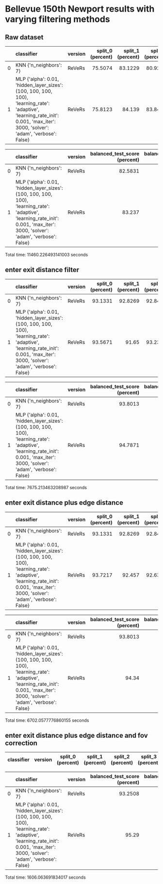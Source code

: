 # Bellevue 150th Newport results with varying filtering methods

## Raw dataset

|     | classifier                                                                                                                                                                      | version | split_0 (percent) | split_1 (percent) | split_2 (percent) | split_3 (percent) | split_4 (percent) | mean (percent) | std (percent) |
| --: | :------------------------------------------------------------------------------------------------------------------------------------------------------------------------------ | :------ | ----------------: | ----------------: | ----------------: | ----------------: | ----------------: | -------------: | ------------: |
|   0 | KNN {'n_neighbors': 7}                                                                                                                                                          | ReVeRs  |           75.5074 |           83.1229 |           80.9263 |            81.555 |            81.134 |        80.4491 |       2.58804 |
|   1 | MLP {'alpha': 0.01, 'hidden_layer_sizes': (100, 100, 100, 100), 'learning_rate': 'adaptive', 'learning_rate_init': 0.001, 'max_iter': 3000, 'solver': 'adam', 'verbose': False} | ReVeRs  |           75.8123 |            84.139 |           83.8403 |           82.3698 |           83.5839 |         81.949 |       3.12671 |

|     | classifier                                                                                                                                                                      | version | balanced_test_score (percent) | balanced_pooled_test_score (percent) | time (s) |
| --: | :------------------------------------------------------------------------------------------------------------------------------------------------------------------------------ | :------ | ----------------------------: | -----------------------------------: | -------: |
|   0 | KNN {'n_neighbors': 7}                                                                                                                                                          | ReVeRs  |                       82.5831 |                              86.2013 | 0.830225 |
|   1 | MLP {'alpha': 0.01, 'hidden_layer_sizes': (100, 100, 100, 100), 'learning_rate': 'adaptive', 'learning_rate_init': 0.001, 'max_iter': 3000, 'solver': 'adam', 'verbose': False} | ReVeRs  |                        83.237 |                              88.7931 |   3089.9 |

Total time: 11460.226493141003 seconds

## enter exit distance filter

|     | classifier                                                                                                                                                                      | version | split_0 (percent) | split_1 (percent) | split_2 (percent) | split_3 (percent) | split_4 (percent) | mean (percent) | std (percent) |
| --: | :------------------------------------------------------------------------------------------------------------------------------------------------------------------------------ | :------ | ----------------: | ----------------: | ----------------: | ----------------: | ----------------: | -------------: | ------------: |
|   0 | KNN {'n_neighbors': 7}                                                                                                                                                          | ReVeRs  |           93.1331 |           92.8269 |           92.8428 |           92.3813 |           92.1445 |        92.6657 |      0.354496 |
|   1 | MLP {'alpha': 0.01, 'hidden_layer_sizes': (100, 100, 100, 100), 'learning_rate': 'adaptive', 'learning_rate_init': 0.001, 'max_iter': 3000, 'solver': 'adam', 'verbose': False} | ReVeRs  |           93.5671 |             91.65 |           93.2348 |           91.5144 |           93.4055 |        92.6744 |      0.898949 |

|     | classifier                                                                                                                                                                      | version | balanced_test_score (percent) | balanced_pooled_test_score (percent) | time (s) |
| --: | :------------------------------------------------------------------------------------------------------------------------------------------------------------------------------ | :------ | ----------------------------: | -----------------------------------: | -------: |
|   0 | KNN {'n_neighbors': 7}                                                                                                                                                          | ReVeRs  |                       93.8013 |                              95.1747 | 0.492266 |
|   1 | MLP {'alpha': 0.01, 'hidden_layer_sizes': (100, 100, 100, 100), 'learning_rate': 'adaptive', 'learning_rate_init': 0.001, 'max_iter': 3000, 'solver': 'adam', 'verbose': False} | ReVeRs  |                       94.7871 |                              95.6057 |  2652.29 |

Total time: 7675.213463208987 seconds

## enter exit distance plus edge distance

|     | classifier                                                                                                                                                                      | version | split_0 (percent) | split_1 (percent) | split_2 (percent) | split_3 (percent) | split_4 (percent) | mean (percent) | std (percent) |
| --: | :------------------------------------------------------------------------------------------------------------------------------------------------------------------------------ | :------ | ----------------: | ----------------: | ----------------: | ----------------: | ----------------: | -------------: | ------------: |
|   0 | KNN {'n_neighbors': 7}                                                                                                                                                          | ReVeRs  |           93.1331 |           92.8269 |           92.8428 |           92.3813 |           92.1445 |        92.6657 |      0.354496 |
|   1 | MLP {'alpha': 0.01, 'hidden_layer_sizes': (100, 100, 100, 100), 'learning_rate': 'adaptive', 'learning_rate_init': 0.001, 'max_iter': 3000, 'solver': 'adam', 'verbose': False} | ReVeRs  |           93.7217 |            92.457 |           92.6355 |           92.2553 |           92.1726 |        92.6484 |      0.560295 |

|     | classifier                                                                                                                                                                      | version | balanced_test_score (percent) | balanced_pooled_test_score (percent) | time (s) |
| --: | :------------------------------------------------------------------------------------------------------------------------------------------------------------------------------ | :------ | ----------------------------: | -----------------------------------: | -------: |
|   0 | KNN {'n_neighbors': 7}                                                                                                                                                          | ReVeRs  |                       93.8013 |                              95.1747 | 0.467682 |
|   1 | MLP {'alpha': 0.01, 'hidden_layer_sizes': (100, 100, 100, 100), 'learning_rate': 'adaptive', 'learning_rate_init': 0.001, 'max_iter': 3000, 'solver': 'adam', 'verbose': False} | ReVeRs  |                         94.34 |                              96.2566 |  2045.58 |

Total time: 6702.0577776860155 seconds

## enter exit distance plus edge distance and fov correction

| classifier | version | split_0 (percent) | split_1 (percent) | split_2 (percent) | split_3 (percent) | split_4 (percent) | mean (percent) | std (percent) |
| ---------- | ------- | ----------------- | ----------------- | ----------------- | ----------------- | ----------------- | -------------- | ------------- |

|     | classifier                                                                                                                                                                      | version | balanced_test_score (percent) | balanced_pooled_test_score (percent) | time (s) |
| --: | :------------------------------------------------------------------------------------------------------------------------------------------------------------------------------ | :------ | ----------------------------: | -----------------------------------: | -------: |
|   0 | KNN {'n_neighbors': 7}                                                                                                                                                          | ReVeRs  |                       93.2508 |                              94.6041 |  1.03688 |
|   1 | MLP {'alpha': 0.01, 'hidden_layer_sizes': (100, 100, 100, 100), 'learning_rate': 'adaptive', 'learning_rate_init': 0.001, 'max_iter': 3000, 'solver': 'adam', 'verbose': False} | ReVeRs  |                         95.29 |                              95.9987 |  1181.83 |

Total time: 1606.063691834017 seconds
